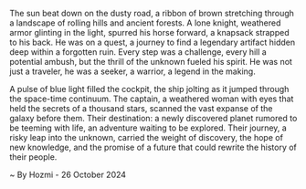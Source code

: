 
The sun beat down on the dusty road, a ribbon of brown stretching through a landscape of rolling hills and ancient forests.  A lone knight, weathered armor glinting in the light, spurred his horse forward, a knapsack strapped to his back.  He was on a quest, a journey to find a legendary artifact hidden deep within a forgotten ruin.  Every step was a challenge, every hill a potential ambush, but the thrill of the unknown fueled his spirit.  He was not just a traveler, he was a seeker, a warrior, a legend in the making.

A pulse of blue light filled the cockpit, the ship jolting as it jumped through the space-time continuum. The captain, a weathered woman with eyes that held the secrets of a thousand stars, scanned the vast expanse of the galaxy before them. Their destination: a newly discovered planet rumored to be teeming with life, an adventure waiting to be explored.  Their journey, a risky leap into the unknown, carried the weight of discovery, the hope of new knowledge, and the promise of a future that could rewrite the history of their people. 

~ By Hozmi - 26 October 2024
